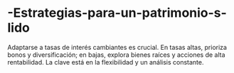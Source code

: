 # -Estrategias-para-un-patrimonio-s-lido
Adaptarse a tasas de interés cambiantes es crucial. En tasas altas, prioriza bonos y diversificación; en bajas, explora bienes raíces y acciones de alta rentabilidad. La clave está en la flexibilidad y un análisis constante.
